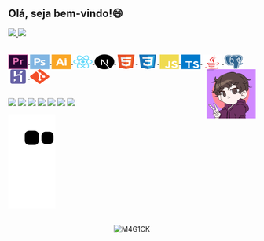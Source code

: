 ## Olá, seja bem-vindo!😄

  <div>
    <a href="https://github.com/M4G1Ck">
     <img height="180em" src="https://github-readme-stats.vercel.app/api?username=M4G1Ck&theme=jolly&show_icons=true">
     <img height="180em" src="https://github-readme-stats.vercel.app/api/top-langs/?username=M4G1Ck&theme=jolly&layout=compact">                            
  </div>
<br>

<div style="display: inline_block"><br>
  <img align="center" alt="Garb-Pr" height="30" width="40" src="https://raw.githubusercontent.com/devicons/devicon/master/icons/premierepro/premierepro-original.svg">
  <img align="center" alt="Garb-Ps" height="30" width="40" src="https://raw.githubusercontent.com/devicons/devicon/master/icons/photoshop/photoshop-plain.svg">
  <img align="center" alt="Garb-Ai" height="30" width="40" src="https://raw.githubusercontent.com/devicons/devicon/master/icons/illustrator/illustrator-plain.svg">
  <img align="center" alt="Garb-React" height="30" width="40" src="https://raw.githubusercontent.com/devicons/devicon/master/icons/react/react-original.svg">
  <img align="center" alt="Garb-Next" height="30" width="40" src="https://raw.githubusercontent.com/devicons/devicon/master/icons/nextjs/nextjs-original.svg">
  <img align="center" alt="Garb-HTML" height="30" width="40" src="https://raw.githubusercontent.com/devicons/devicon/master/icons/html5/html5-original.svg">
  <img align="center" alt="Garb-CSS" height="30" width="40" src="https://raw.githubusercontent.com/devicons/devicon/master/icons/css3/css3-original.svg">
  <img align="center" alt="Garb-Js" height="30" width="40" src="https://raw.githubusercontent.com/devicons/devicon/master/icons/javascript/javascript-plain.svg">
  <img align="center" alt="Garb-Ts" height="30" width="40" src="https://raw.githubusercontent.com/devicons/devicon/master/icons/typescript/typescript-original.svg">
  <img align="center" alt="Garb-Java" height="30" width="40" src="https://raw.githubusercontent.com/devicons/devicon/master/icons/java/java-plain.svg">
  <img align="center" alt="Garb-Post" height="30" width="40" src="https://raw.githubusercontent.com/devicons/devicon/master/icons/postgresql/postgresql-plain.svg">
  <img align="center" alt="Garb-Heroku" height="30" width="40" src="https://raw.githubusercontent.com/devicons/devicon/master/icons/heroku/heroku-plain.svg">
  <img align="center" alt="Garb-Git" height="30" width="40" src="https://raw.githubusercontent.com/devicons/devicon/master/icons/git/git-plain.svg">
  <img align="right" height="100em" alt="Garb-Yoda" src="/assets/GarbCorean.png">
</div>

  ##
  
<div> 
  <a href="https://www.instagram.com/garb_23" target="_blank"><img src="https://img.shields.io/badge/-Instagram-%23E4405F?style=for-the-badge&logo=instagram&logoColor=white" target="_blank"></a>
 	<a href="t.me/garbdev" target="_blank"><img src="	https://img.shields.io/badge/Telegram-2CA5E0?style=for-the-badge&logo=telegram&logoColor=white" target="_blank"></a>
 <a href="https://discord.gg/AWdt5YDWdH" target="_blank"><img src="https://img.shields.io/badge/Discord-7289DA?style=for-the-badge&logo=discord&logoColor=white" target="_blank"></a> 
  <a href="https://www.linkedin.com/in/gabriel-macedo-ara%C3%BAjo-951603165/" target="_blank"><img src="https://img.shields.io/badge/-LinkedIn-%230077B5?style=for-the-badge&logo=linkedin&logoColor=white" target="_blank"></a> 
  <a href = "https://steamcommunity.com/id/love_is_true"><img src="https://img.shields.io/badge/Steam-000000?style=for-the-badge&logo=steam&logoColor=white" target="_blank"></a>
  <a href = "https://open.spotify.com/user/225oat33damz5wwk4rauhx56a?si=9bc48cfa46d84feb"><img src="https://img.shields.io/badge/Spotify-1ED760?&style=for-the-badge&logo=spotify&logoColor=white" target="_blank"></a>
  <a href="https://account.xbox.com/pt-br/Profile?xr=mebarnav&rtc=1"><img src="https://img.shields.io/badge/Xbox-107C10?style=for-the-badge&logo=xbox&logoColor=white" target="_blank"></a>
 
  ![Snake animation](https://github.com/rafaballerini/rafaballerini/blob/output/github-contribution-grid-snake.svg)
 
  ##
  
 <p align="center"> <img src="https://komarev.com/ghpvc/?username=M4G1Ck" alt="M4G1CK" /> </p>
</div>

